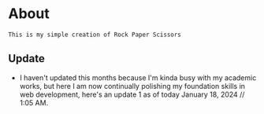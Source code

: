 # About
    This is my simple creation of Rock Paper Scissors

## Update
- I haven't updated this months because I'm kinda busy with my academic works, but here I am now continually polishing my foundation skills in web development, here's an update 1 as of today January 18, 2024 // 1:05 AM.
